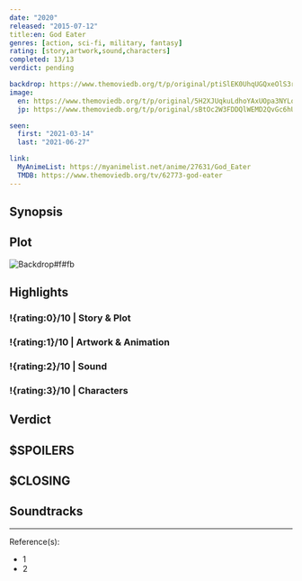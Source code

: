 ```yaml
---
date: "2020"
released: "2015-07-12"
title:en: God Eater
genres: [action, sci-fi, military, fantasy]
rating: [story,artwork,sound,characters]
completed: 13/13
verdict: pending

backdrop: https://www.themoviedb.org/t/p/original/ptiSlEK0UhqUGQxeOlS3rn5FBSn.jpg
image:
  en: https://www.themoviedb.org/t/p/original/5H2XJUqkuLdhoYAxUOpa3NYLo8T.jpg
  jp: https://www.themoviedb.org/t/p/original/sBtOc2W3FDDQlWEMD2QvGc6hUDU.jpg

seen:
  first: "2021-03-14"
  last: "2021-06-27"

link:
  MyAnimeList: https://myanimelist.net/anime/27631/God_Eater
  TMDB: https://www.themoviedb.org/tv/62773-god-eater
---
```



## Synopsis

## Plot

![Backdrop#f#fb](https://www.themoviedb.org/t/p/original/oHiyfDq9OMiyQcUJ8fdPJEwA4rR.jpg "Source: TMDB")

## Highlights

### !{rating:0}/10 | Story & Plot

### !{rating:1}/10 | Artwork & Animation

### !{rating:2}/10 | Sound

### !{rating:3}/10 | Characters

## Verdict

## $SPOILERS

## $CLOSING

## Soundtracks

***
Reference(s):

- 1
- 2

